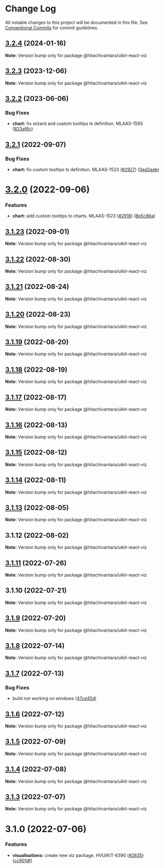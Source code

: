 # Change Log

All notable changes to this project will be documented in this file.
See [Conventional Commits](https://conventionalcommits.org) for commit guidelines.

## [3.2.4](https://github.com/lumada-design/hv-uikit-react/compare/@hitachivantara/uikit-react-viz@3.2.3...@hitachivantara/uikit-react-viz@3.2.4) (2024-01-16)

**Note:** Version bump only for package @hitachivantara/uikit-react-viz





## [3.2.3](https://github.com/lumada-design/hv-uikit-react/compare/@hitachivantara/uikit-react-viz@3.2.2...@hitachivantara/uikit-react-viz@3.2.3) (2023-12-06)

**Note:** Version bump only for package @hitachivantara/uikit-react-viz





## [3.2.2](https://github.com/lumada-design/hv-uikit-react/compare/@hitachivantara/uikit-react-viz@3.2.1...@hitachivantara/uikit-react-viz@3.2.2) (2023-06-06)


### Bug Fixes

* **chart:** fix wizard and custom tooltips ts definition. MLAAS-1593 ([823af6c](https://github.com/lumada-design/hv-uikit-react/commit/823af6ca57fd2d243017789df2ed897661be353b))





## [3.2.1](https://github.com/lumada-design/hv-uikit-react/compare/@hitachivantara/uikit-react-viz@3.2.0...@hitachivantara/uikit-react-viz@3.2.1) (2022-09-07)


### Bug Fixes

* **chart:** fix custom tooltips ts definition. MLAAS-1523 ([#2927](https://github.com/lumada-design/hv-uikit-react/issues/2927)) ([0ed2aeb](https://github.com/lumada-design/hv-uikit-react/commit/0ed2aeb785d2e00ff89fe8aec80408a5e88277d2))





# [3.2.0](https://github.com/lumada-design/hv-uikit-react/compare/@hitachivantara/uikit-react-viz@3.1.23...@hitachivantara/uikit-react-viz@3.2.0) (2022-09-06)


### Features

* **chart:** add custom tooltips to charts. MLAAS-1523 ([#2918](https://github.com/lumada-design/hv-uikit-react/issues/2918)) ([8e5c86a](https://github.com/lumada-design/hv-uikit-react/commit/8e5c86af6b6819163602bc4364adc1a06fd5dd44))





## [3.1.23](https://github.com/lumada-design/hv-uikit-react/compare/@hitachivantara/uikit-react-viz@3.1.22...@hitachivantara/uikit-react-viz@3.1.23) (2022-09-01)

**Note:** Version bump only for package @hitachivantara/uikit-react-viz





## [3.1.22](https://github.com/lumada-design/hv-uikit-react/compare/@hitachivantara/uikit-react-viz@3.1.21...@hitachivantara/uikit-react-viz@3.1.22) (2022-08-30)

**Note:** Version bump only for package @hitachivantara/uikit-react-viz





## [3.1.21](https://github.com/lumada-design/hv-uikit-react/compare/@hitachivantara/uikit-react-viz@3.1.20...@hitachivantara/uikit-react-viz@3.1.21) (2022-08-24)

**Note:** Version bump only for package @hitachivantara/uikit-react-viz





## [3.1.20](https://github.com/lumada-design/hv-uikit-react/compare/@hitachivantara/uikit-react-viz@3.1.19...@hitachivantara/uikit-react-viz@3.1.20) (2022-08-23)

**Note:** Version bump only for package @hitachivantara/uikit-react-viz





## [3.1.19](https://github.com/lumada-design/hv-uikit-react/compare/@hitachivantara/uikit-react-viz@3.1.18...@hitachivantara/uikit-react-viz@3.1.19) (2022-08-20)

**Note:** Version bump only for package @hitachivantara/uikit-react-viz





## [3.1.18](https://github.com/lumada-design/hv-uikit-react/compare/@hitachivantara/uikit-react-viz@3.1.17...@hitachivantara/uikit-react-viz@3.1.18) (2022-08-19)

**Note:** Version bump only for package @hitachivantara/uikit-react-viz





## [3.1.17](https://github.com/lumada-design/hv-uikit-react/compare/@hitachivantara/uikit-react-viz@3.1.16...@hitachivantara/uikit-react-viz@3.1.17) (2022-08-17)

**Note:** Version bump only for package @hitachivantara/uikit-react-viz





## [3.1.16](https://github.com/lumada-design/hv-uikit-react/compare/@hitachivantara/uikit-react-viz@3.1.15...@hitachivantara/uikit-react-viz@3.1.16) (2022-08-13)

**Note:** Version bump only for package @hitachivantara/uikit-react-viz





## [3.1.15](https://github.com/lumada-design/hv-uikit-react/compare/@hitachivantara/uikit-react-viz@3.1.14...@hitachivantara/uikit-react-viz@3.1.15) (2022-08-12)

**Note:** Version bump only for package @hitachivantara/uikit-react-viz





## [3.1.14](https://github.com/lumada-design/hv-uikit-react/compare/@hitachivantara/uikit-react-viz@3.1.13...@hitachivantara/uikit-react-viz@3.1.14) (2022-08-11)

**Note:** Version bump only for package @hitachivantara/uikit-react-viz





## [3.1.13](https://github.com/lumada-design/hv-uikit-react/compare/@hitachivantara/uikit-react-viz@3.1.12...@hitachivantara/uikit-react-viz@3.1.13) (2022-08-05)

**Note:** Version bump only for package @hitachivantara/uikit-react-viz





## 3.1.12 (2022-08-02)

**Note:** Version bump only for package @hitachivantara/uikit-react-viz





## [3.1.11](https://github.com/lumada-design/hv-uikit-react/compare/@hitachivantara/uikit-react-viz@3.1.10...@hitachivantara/uikit-react-viz@3.1.11) (2022-07-26)

**Note:** Version bump only for package @hitachivantara/uikit-react-viz





## 3.1.10 (2022-07-21)

**Note:** Version bump only for package @hitachivantara/uikit-react-viz





## [3.1.9](https://github.com/lumada-design/hv-uikit-react/compare/@hitachivantara/uikit-react-viz@3.1.8...@hitachivantara/uikit-react-viz@3.1.9) (2022-07-20)

**Note:** Version bump only for package @hitachivantara/uikit-react-viz





## [3.1.8](https://github.com/lumada-design/hv-uikit-react/compare/@hitachivantara/uikit-react-viz@3.1.7...@hitachivantara/uikit-react-viz@3.1.8) (2022-07-14)

**Note:** Version bump only for package @hitachivantara/uikit-react-viz





## [3.1.7](https://github.com/lumada-design/hv-uikit-react/compare/@hitachivantara/uikit-react-viz@3.1.6...@hitachivantara/uikit-react-viz@3.1.7) (2022-07-13)


### Bug Fixes

* build not working on windows ([47ce45d](https://github.com/lumada-design/hv-uikit-react/commit/47ce45d0cddb2328141223badabaebf755093fce))





## [3.1.6](https://github.com/lumada-design/hv-uikit-react/compare/@hitachivantara/uikit-react-viz@3.1.5...@hitachivantara/uikit-react-viz@3.1.6) (2022-07-12)

**Note:** Version bump only for package @hitachivantara/uikit-react-viz





## [3.1.5](https://github.com/lumada-design/hv-uikit-react/compare/@hitachivantara/uikit-react-viz@3.1.4...@hitachivantara/uikit-react-viz@3.1.5) (2022-07-09)

**Note:** Version bump only for package @hitachivantara/uikit-react-viz





## [3.1.4](https://github.com/lumada-design/hv-uikit-react/compare/@hitachivantara/uikit-react-viz@3.1.3...@hitachivantara/uikit-react-viz@3.1.4) (2022-07-08)

**Note:** Version bump only for package @hitachivantara/uikit-react-viz





## [3.1.3](https://github.com/lumada-design/hv-uikit-react/compare/@hitachivantara/uikit-react-viz@3.1.0...@hitachivantara/uikit-react-viz@3.1.3) (2022-07-07)

**Note:** Version bump only for package @hitachivantara/uikit-react-viz





# 3.1.0 (2022-07-06)


### Features

* **visualisations:** create new viz package. HVUIKIT-6390 ([#2835](https://github.com/lumada-design/hv-uikit-react/issues/2835)) ([cc901df](https://github.com/lumada-design/hv-uikit-react/commit/cc901dff23857b157e18dc46892061602f3f1767))
